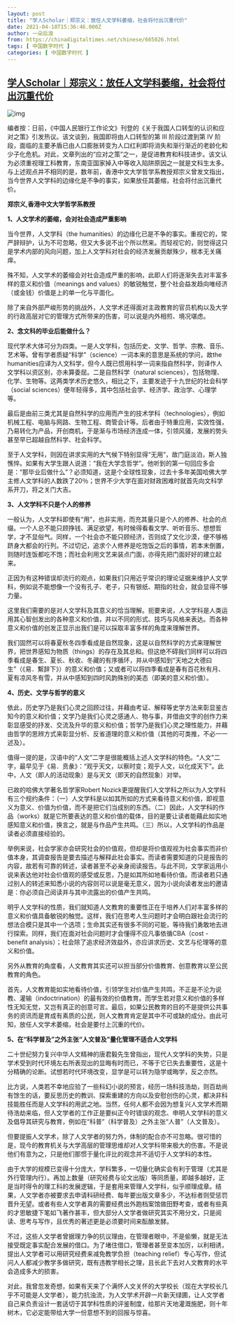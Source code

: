 ```yaml
---
layout: post
title: "学人Scholar｜郑宗义：放任人文学科萎缩，社会将付出沉重代价"
date: 2021-04-18T15:36:46.000Z
author: 一朵后浪
from: https://chinadigitaltimes.net/chinese/665026.html
tags: [ 中国数字时代 ]
categories: [ 中国数字时代 ]
---
```

<!--1618760206000-->
[学人Scholar｜郑宗义：放任人文学科萎缩，社会将付出沉重代价](https://chinadigitaltimes.net/chinese/665026.html)
------

<div>
<p><img src="https://chinadigitaltimes.net/chinese/files/2021/04/0-1.jpeg" alt="img" /></p><p>编者按：日前，《中国人民银行工作论文》刊登的《关于我国人口转型的认识和应对之策》引发热议。该文谈到，我国即将由人口转型的第 III 阶段过渡到第 IV 阶段，面临的主要矛盾已由人口膨胀转变为人口红利即将消失和渐行渐近的老龄化和少子化危机。对此，文章列出的“应对之策”之一，是促进教育和科技进步。该文认为必须重视理工科教育，东南亚国家掉入中等收入陷阱原因之一就是文科生太多。与上述观点并不相同的是，数年前，香港中文大学哲学系教授郑宗义曾发文指出，当今世界人文学科的边缘化是不争的事实，如果放任其萎缩，社会将付出沉重代价。</p><p><strong>郑宗义,香港中文大学哲学系教授</strong></p><p><strong>1、人文学术的萎缩，会对社会造成严重影响</strong></p><p>当今世界，人文学科（the humanities）的边缘化已是不争的事实。重视它的，常严辞辩护，认为不可忽略，但又大多说不出个所以然来。而轻视它的，则觉得这只是学术内部的风向问题，加上人文学科对社会的经济发展贡献殊少，根本无关痛痒。</p><p>殊不知，人文学术的萎缩会对社会造成严重的影响，此即人们将逐渐失去对丰富多样的意义和价值（meanings and values）的敏锐触觉，整个社会益发趋向唯经济（或金钱）价值是上的单一化与平面化。</p><p>除了来自外部严峻形势的挑战外，人文学术还得面对主政教育的官员机构以及大学的行政高层对它的管理方式所带来的伤害，可以说是内外相煎、境况堪虑。</p><p><strong>2、念文科的毕业后能做什么？</strong></p><p>现代学术大体可分为四类。一是人文学科，包括历史、文学、哲学、宗教、音乐、艺术等。曾有学者质疑“科学”（science）一词本来的意思是系统的学问，故the humanities应译为人文科学，但今人既已惯用科学一词来指自然科学，则译作人文学科以资区别，亦未算委屈。二是自然科学（natural sciences），包括物理、化学、生物等。这两类学术历史悠久，相比之下，主要发迹于十九世纪的社会科学（social sciences）便年轻得多，其中包括社会学、经济学、政治学、心理学等。</p><p>最后是由前三类尤其是自然科学的应用而产生的技术学科（technologies），例如机械工程、电脑与网路、生物工程、商管会计等。后者由于特重应用，实效性强，乃易转化为产品，开创商机，于是渐与市场经济连成一体，引领风骚，发展的势头甚至早已超越自然科学、社会科学。</p><p>至于人文学科，则因在讲求实用的大气候下特别显得“无用”，故门庭淡泊，斯人独憔悴。如果有大学生跟人说道：“我在大学念哲学”。他听到的第一句回应多会是：“那毕业后做什么”？必须知道，这是个全球性现象，过去十多年美国哈佛大学主修人文学科的人数跌了20％；世界不少大学在面对财政困难时就首先向文科学系开刀，将之关门大吉。</p><p><strong>3、人文学科不只是个人的修养</strong></p><p>一般认为，人文学科即使有“用”，也非实用，而充其量只是个人的修养、社会的点缀。一个人总不能只顾挣钱、满足欲望，有时候得看看文学、听听音乐、想想哲学，才不显俗气。同样，一个社会亦不能只顾经济，否则成了文化沙漠，便不够格跻身大都会的行列。不过切记，追求个人修养是吃饱饭之后的事情，若本末倒置，则随时连饭都吃不饱；而社会利用文艺来装点门面，亦得先把门面好好的建立起来。</p><p>正因为有这种错误却流行的观点，如果我们只用近乎常识的理论证据来维护人文学科，例如说不能想像一个没有孔子、老子，只有银纸、期指的社会，就会显得不够力量。</p><p>这里我们需要的是对人文学科及其意义的恰当理解。扼要来说，人文学科是人类运用其心智创发出的各种意义和价值，并以不同的形式、技巧与风格来表达。而各种意义和价值的创发正显示出我们是可以採取丰富多样的角度来理解世界。</p><p>我们固然可以将春夏秋冬四季看成是自然现象，这是以自然科学的方式来理解世界，把世界感知为物质（things）的存在及其总和。但这绝不碍我们同样可以将四季看成是春生、夏长、秋收、冬藏的有序循环，并从中感知到“天地之大德曰生”（《易．繫辞下》）的意义和价值；又或者可以将四季看成是春有百花秋有月、夏有凉风冬有雪，并从中感知到四时风韵殊别的美态（即美的意义和价值）。</p><p><strong>4、历史、文学与哲学的意义</strong></p><p>依此，历史学乃是我们心灵之回顾过往，并藉由考证、解释等史学方法来彰显鉴古知今的意义和价值；文学乃是我们心灵之感通人、物与事，并借由文字的创作力来彰显感受的抒发、交流及升华的意义和价值；哲学乃是我们心灵之理性能力，并藉由哲学的思辨方式来彰显分析、反省道理的意义和价值（其他的可类推，不必一一述及）。</p><p>值得一提的是，汉语中的“人文”二字是很能概括上述人文学科的特色。“人文”二字，最早见于《易．贲彖》：“观乎天文，以察时变；观乎人文，以化成天下”。此中，人文（即人的活动现象）是与天文（即天的自然现象）对举。</p><p>已故的哈佛大学著名哲学家Robert Nozick更提醒我们人文学科之所以为人文学科有三个规约条件：（一）人文学科是以如其所如的方式来看待意义和价值，即视意义为意义、价值为价值，而不是把它们当成别的东西。（二）因此，人文学科的作品（works）就是它所要表达的意义和价值的载体，目的是要让读者能藉此如实地感知意义和价值，换言之，就是与作品产生共鸣。（三）所以，人文学科的作品是读者必须直接经验的。</p><p>举例来说，社会学家亦会研究社会的价值观，但却是将价值观视为社会事实而非价值本身，其调查报告是要去描述与解释此社会事实。而读者需要知道的只是报告的内容，故若有可靠的转述，读者甚至不必亲身阅读报告。与此不同，文学家运用小说来表达他对社会价值观的感受或反思，乃是如其所如地看待价值。而读者若只通过别人的转述来知悉小说的内容则可以说是毫无意义，因为小说向读者发出的邀请是：你必须自己阅读并与其中流露出的价值产生共鸣。</p><p>明乎人文学科的性质，我们就知道人文教育的重要性正在于培养人们对丰富多样的意义和价值具备敏锐的触觉。这样，我们在思考人生问题时才会明白跟社会流行的想法合模只是其中一个选项；生命其实还有很多不同的可能，等待我们勇敢地去进行探索。同样，我们在面对社会问题时才会懂得不应凡事依循CBA（cost -benefit analysis）；社会除了追求经济效益外，亦应讲求历史、文艺与伦理等的意义和价值。</p><p>另外从教育的角度看，人文教育其实还可以担当部分价值教育、创意教育以至公民教育的角色。</p><p>首先，人文教育能如实地看待价值，引领学生对价值产生共鸣，不正是不沦为说教、灌输（indoctrination）的最有效的价值教育。而学生若对意义和价值的多样性无知无觉，又岂有真正的创意可言。最后，如果公民教育的目的不是提供公共事务的资讯而是育成有素质的公民，则人文教育肯定是其中不可或缺的成分。由此可知，放任人文学术萎缩，社会是要付上沉重的代价。</p><p><strong>5、在“科学普及”之外主张“人文普及”量化管理不适合人文学科</strong></p><p>二十世纪努力复兴中华人文精神的唐君毅先生曾指出，现代人文学科的失势，只是学术受到时代环境左右所表现出的显晦有时而已，不等于它已失去重要性，这是十分精确的论断。试想若时代环境改变，显学是可以转为隐学或晦学，反之亦然。</p><p>比方说，人类若不幸地应验了一些科幻小说的预言，经历一场科技浩劫，则百劫尚有馀生的话，要反思历史的教训、探索重建的方向以及安慰创伤的心灵，都决非科技能胜任而是人文学科的用武之地。当然，任何人都不会因为想复兴人文学术而期待浩劫来临，但人文学者的工作正是要纠正今时错误的观念、申明人文学科的意义及倡导其研究与教育，例如在“科普”（科学普及）之外主张“人普”（人文普及）。</p><p>但要提振人文学术，除了人文学者的努力外，体制的配合亦不可忽略。很可惜的是，现今的教育机关与大学高层的管理思维却对人文学科带来极大的伤害。不是说他们有意为之，只是他们那惯于量化评比的观念并不适切于人文学科的本性。</p><p>由于大学的规模已变得十分庞大，学科繁多，一切量化确实会有利于管理（尤其是外行管理内行）。再加上数量（研究经费与论文出版）等同质量，即越多越好，正是当时得令的理工科的发展逻辑，于是套用来管理人文学科，似乎顺理成章。结果，人文学者亦被要求去申请科研经费、每年要出版文章多少，不达标者则受惩罚晋升无望。或者有些人文学者真的需要经费出外跑档案馆做田野考查，或者有些真的才思敏捷下笔如飞著作甚丰，但大部分人文学者做研究其实不用分文，只是阅读、思考与写作，且优秀的著述更是必须要时间来酝酿发酵。</p><p>不过，这些人文学者曾据理力争的抗议理由，在管理者眼中，不是偷懒，就是无法接受既定事实配合发展的借口。为了堵住借口，管理者甚至变本加厉，以利相诱，提出人文学者可以用研究经费来减免教学负担（teaching relief）专心写作，但试问人人都减少教学多做研究，既有违教学相长之理，且长此下去对人文教育的水平会造成多大的损害。</p><p>对此，我曾忽发奇想，如果有天来了个满怀人文关怀的大学校长（现在大学校长几乎不可能是人文学者），能力抗浊流，为人文学术开辟一片新天绿圃，让人文学者自己来负责设计一套适切于其学科性质的评鉴制度，给那片天地灌溉施肥，则十年树木，它必定能带给大学一份意想不到的回报与惊喜。</p>
</div>
